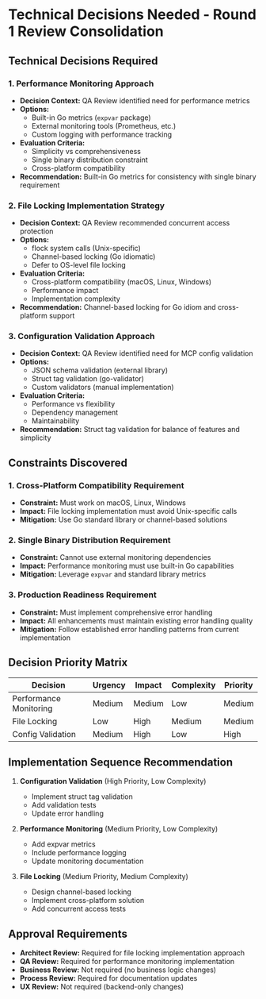 # Technical Decisions Needed - Round 1 Review Consolidation

## Technical Decisions Required

### 1. Performance Monitoring Approach
- **Decision Context:** QA Review identified need for performance metrics
- **Options:**
  - Built-in Go metrics (`expvar` package)
  - External monitoring tools (Prometheus, etc.)
  - Custom logging with performance tracking
- **Evaluation Criteria:** 
  - Simplicity vs comprehensiveness
  - Single binary distribution constraint
  - Cross-platform compatibility
- **Recommendation:** Built-in Go metrics for consistency with single binary requirement

### 2. File Locking Implementation Strategy
- **Decision Context:** QA Review recommended concurrent access protection
- **Options:**
  - flock system calls (Unix-specific)
  - Channel-based locking (Go idiomatic)
  - Defer to OS-level file locking
- **Evaluation Criteria:**
  - Cross-platform compatibility (macOS, Linux, Windows)
  - Performance impact
  - Implementation complexity
- **Recommendation:** Channel-based locking for Go idiom and cross-platform support

### 3. Configuration Validation Approach
- **Decision Context:** QA Review identified need for MCP config validation
- **Options:**
  - JSON schema validation (external library)
  - Struct tag validation (go-validator)
  - Custom validators (manual implementation)
- **Evaluation Criteria:**
  - Performance vs flexibility
  - Dependency management
  - Maintainability
- **Recommendation:** Struct tag validation for balance of features and simplicity

## Constraints Discovered

### 1. Cross-Platform Compatibility Requirement
- **Constraint:** Must work on macOS, Linux, Windows
- **Impact:** File locking implementation must avoid Unix-specific calls
- **Mitigation:** Use Go standard library or channel-based solutions

### 2. Single Binary Distribution Requirement  
- **Constraint:** Cannot use external monitoring dependencies
- **Impact:** Performance monitoring must use built-in Go capabilities
- **Mitigation:** Leverage `expvar` and standard library metrics

### 3. Production Readiness Requirement
- **Constraint:** Must implement comprehensive error handling
- **Impact:** All enhancements must maintain existing error handling quality
- **Mitigation:** Follow established error handling patterns from current implementation

## Decision Priority Matrix

| Decision | Urgency | Impact | Complexity | Priority |
|----------|---------|--------|------------|----------|
| Performance Monitoring | Medium | Medium | Low | Medium |
| File Locking | Low | High | Medium | Medium |
| Config Validation | Medium | High | Low | High |

## Implementation Sequence Recommendation

1. **Configuration Validation** (High Priority, Low Complexity)
   - Implement struct tag validation
   - Add validation tests
   - Update error handling

2. **Performance Monitoring** (Medium Priority, Low Complexity)
   - Add expvar metrics
   - Include performance logging
   - Update monitoring documentation

3. **File Locking** (Medium Priority, Medium Complexity)
   - Design channel-based locking
   - Implement cross-platform solution
   - Add concurrent access tests

## Approval Requirements

- **Architect Review:** Required for file locking implementation approach
- **QA Review:** Required for performance monitoring implementation
- **Business Review:** Not required (no business logic changes)
- **Process Review:** Required for documentation updates
- **UX Review:** Not required (backend-only changes)